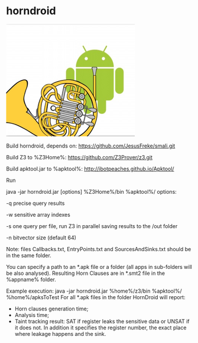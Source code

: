 # horndroid
![logo](/logo.png?raw=true "")

Build horndroid, depends on:
https://github.com/JesusFreke/smali.git

Build Z3 to %Z3Home%:
https://github.com/Z3Prover/z3.git

Build apktool.jar to %apktool%:
http://ibotpeaches.github.io/Apktool/

Run

java -jar horndroid.jar [options] %Z3Home%/bin %apktool%/ <apk-file>
options:

-q precise query results

-w sensitive array indexes

-s one query per file, run Z3 in parallel saving results to the /out folder

-n bitvector size (default 64)

Note: files Callbacks.txt, EntryPoints.txt and SourcesAndSinks.txt should be in the same folder.

You can specify a path to an *.apk file or a folder (all apps in sub-folders will be also analysed).
Resulting Horn Clauses are in *.smt2 file in the %appname% folder.

Example execution:
java -jar horndroid.jar %home%/z3/bin %apktool%/ %home%/apksToTest
For all *.apk files in the folder HornDroid will report:
- Horn clauses generation time;
- Analysis time;
- Taint tracking result: SAT if register leaks the sensitive data or UNSAT if it does not. In addition it specifies the register number, the exact place where leakage happens and the sink.
